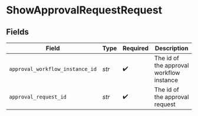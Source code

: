 # ShowApprovalRequestRequest


## Fields

| Field                                    | Type                                     | Required                                 | Description                              |
| ---------------------------------------- | ---------------------------------------- | ---------------------------------------- | ---------------------------------------- |
| `approval_workflow_instance_id`          | *str*                                    | :heavy_check_mark:                       | The id of the approval workflow instance |
| `approval_request_id`                    | *str*                                    | :heavy_check_mark:                       | The id of the approval request           |